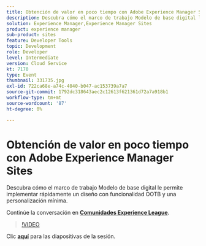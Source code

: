 ```yaml
---
title: Obtención de valor en poco tiempo con Adobe Experience Manager Sites
description: Descubra cómo el marco de trabajo Modelo de base digital le permite implementar rápidamente un diseño con funcionalidad OOTB y una personalización mínima. Esta sesión se entregó como parte del evento de contenido de Adobe Developers Live.
solution: Experience Manager,Experience Manager Sites
product: experience manager
sub-product: sites
feature: Developer Tools
topic: Development
role: Developer
level: Intermediate
version: Cloud Service
kt: 7170
type: Event
thumbnail: 331735.jpg
exl-id: 722ca68e-a74c-4040-b047-ac153739a7a7
source-git-commit: 1792dc318643aec2c12613f621361d72a7a918b1
workflow-type: tm+mt
source-wordcount: '87'
ht-degree: 0%

---
```


# Obtención de valor en poco tiempo con Adobe Experience Manager Sites

Descubra cómo el marco de trabajo Modelo de base digital le permite implementar rápidamente un diseño con funcionalidad OOTB y una personalización mínima.

Continúe la conversación en **[Comunidades Experience League](https://adobe.ly/36Yd3v6)**.

>[!VIDEO](https://video.tv.adobe.com/v/331735/?quality=12&learn=on&hidetitle=true)

Clic **[aquí](/help/adobe-developers-live/assets/time-to-value-aem-sites.pdf)** para las diapositivas de la sesión.

